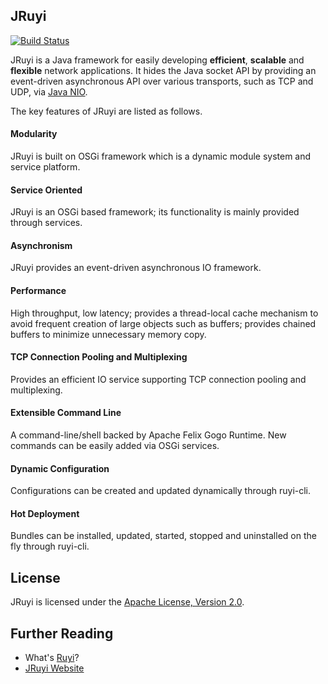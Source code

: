 ## JRuyi

[![Build Status](https://semaphoreci.com/api/v1/agemocui/jruyi/branches/develop/shields_badge.svg)](https://semaphoreci.com/agemocui/jruyi)

JRuyi is a Java framework for easily developing **efficient**, **scalable** and **flexible** network applications.  It hides the Java socket API by providing an event-driven asynchronous API over various transports, such as TCP and UDP, via [Java NIO](http://en.wikipedia.org/wiki/New_I/O).

The key features of JRuyi are listed as follows.

#### Modularity
JRuyi is built on OSGi framework which is a dynamic module system and service platform.

#### Service Oriented
JRuyi is an OSGi based framework; its functionality is mainly provided through services.

#### Asynchronism
JRuyi provides an event-driven asynchronous IO framework.

#### Performance
High throughput, low latency; provides a thread-local cache mechanism to avoid frequent creation of large objects such as buffers; provides chained buffers to minimize unnecessary memory copy.

#### TCP Connection Pooling and Multiplexing
Provides an efficient IO service supporting TCP connection pooling and multiplexing.

#### Extensible Command Line
A command-line/shell backed by Apache Felix Gogo Runtime. New commands can be easily added via OSGi services.

#### Dynamic Configuration
Configurations can be created and updated dynamically through ruyi-cli.

#### Hot Deployment
Bundles can be installed, updated, started, stopped and uninstalled on the fly through ruyi-cli.

## License

JRuyi is licensed under the [Apache License, Version 2.0](http://www.apache.org/licenses/LICENSE-2.0.html).

## Further Reading

* What's [Ruyi](http://en.wikipedia.org/wiki/Ruyi_\(scepter\))?
* [JRuyi Website](http://www.jruyi.org)
